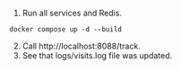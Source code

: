 1. Run all services and Redis.
```
docker compose up -d --build
```
2. Call http://localhost:8088/track.
3. See that logs/visits.log file was updated.
